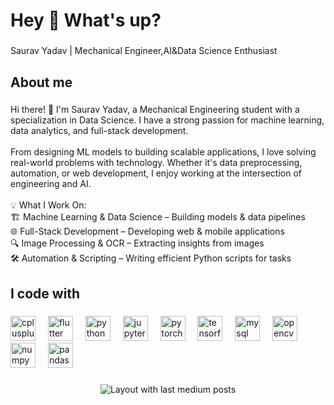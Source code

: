 <h1 align="left">Hey 👋 What's up?</h1>

###

<p align="left">Saurav Yadav | Mechanical Engineer,AI&Data Science Enthusiast</p>

###

<h2 align="left">About me</h2>

###

<p align="left">Hi there! 👋 I'm Saurav Yadav, a Mechanical Engineering student with a specialization in Data Science. I have a strong passion for machine learning, data analytics, and full-stack development.<br><br>From designing ML models to building scalable applications, I love solving real-world problems with technology. Whether it's data preprocessing, automation, or web development, I enjoy working at the intersection of engineering and AI.<br><br>💡 What I Work On:<br>🏗 Machine Learning & Data Science – Building models & data pipelines<br>🌐 Full-Stack Development – Developing web & mobile applications<br>🔍 Image Processing & OCR – Extracting insights from images<br>🛠 Automation & Scripting – Writing efficient Python scripts for tasks</p>

###

<h2 align="left">I code with</h2>

###

<div align="left">
  <img src="https://cdn.jsdelivr.net/gh/devicons/devicon/icons/cplusplus/cplusplus-original.svg" height="40" alt="cplusplus logo"  />
  <img width="12" />
  <img src="https://cdn.jsdelivr.net/gh/devicons/devicon/icons/flutter/flutter-original.svg" height="40" alt="flutter logo"  />
  <img width="12" />
  <img src="https://cdn.jsdelivr.net/gh/devicons/devicon/icons/python/python-original.svg" height="40" alt="python logo"  />
  <img width="12" />
  <img src="https://cdn.jsdelivr.net/gh/devicons/devicon/icons/jupyter/jupyter-original.svg" height="40" alt="jupyter logo"  />
  <img width="12" />
  <img src="https://cdn.jsdelivr.net/gh/devicons/devicon/icons/pytorch/pytorch-original.svg" height="40" alt="pytorch logo"  />
  <img width="12" />
  <img src="https://cdn.jsdelivr.net/gh/devicons/devicon/icons/tensorflow/tensorflow-original.svg" height="40" alt="tensorflow logo"  />
  <img width="12" />
  <img src="https://cdn.jsdelivr.net/gh/devicons/devicon/icons/mysql/mysql-original.svg" height="40" alt="mysql logo"  />
  <img width="12" />
  <img src="https://cdn.jsdelivr.net/gh/devicons/devicon/icons/opencv/opencv-original.svg" height="40" alt="opencv logo"  />
  <img width="12" />
  <img src="https://cdn.jsdelivr.net/gh/devicons/devicon/icons/numpy/numpy-original.svg" height="40" alt="numpy logo"  />
  <img width="12" />
  <img src="https://cdn.jsdelivr.net/gh/devicons/devicon/icons/pandas/pandas-original.svg" height="40" alt="pandas logo"  />
</div>

###

<div align="left">
</div>

###

<div align="left">
</div>

###

<div align="center">
  <img src="https://github-read-medium-git-main.pahlevikun.vercel.app/latest?limit=4&username=sauravy0110" alt="Layout with last medium posts"  />
</div>

###
